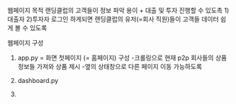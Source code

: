 웹페이지 목적 
  랜딩클럽의 고객들이 정보 파악 용이 + 대출 및 투자 진행할 수 있도촉  1) 대출자 2)투자자 
  로그인 하게되면 랜딩클럽의 유저(=회사 직원)들이 고객들 데이터 쉽게 볼 수 있도록 

웹페이지 구성 
1) app.py = 화면 첫페이지 (= 홈페이지) 구성
  -크롤링으로 현재 p2p 회사들의 상품 정보들 가져와 상품 제시
  -옆의 상태창으로 다른 페이지 이동 가능하도록 

2) dashboard.py 
4) 
